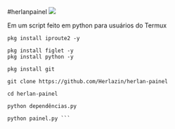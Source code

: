 #herlanpainel
![](https://github.com/Herlazin/herlan-painel/blob/main/Screenshot_20220124-065511.png)

Em
um script feito em python para usuários do Termux 
```
pkg install iproute2 -y

pkg install figlet -y
pkg install python -y 

pkg install git 

git clone https://github.com/Herlazin/herlan-painel

cd herlan-painel

python dependências.py

python painel.py ```
